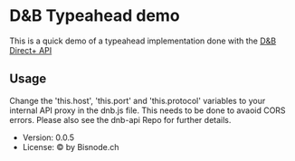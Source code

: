 # D&B Typeahead demo

This is a quick demo of a typeahead implementation done with the [D&B Direct+ API](https://directplus.documentation.dnb.com/)

## Usage

Change the 'this.host', 'this.port' and 'this.protocol' variables to your internal API proxy in the dnb.js file. This needs to be done to avaoid CORS errors. Please also see the dnb-api Repo for further details.

- Version: 0.0.5
- License: © by Bisnode.ch
